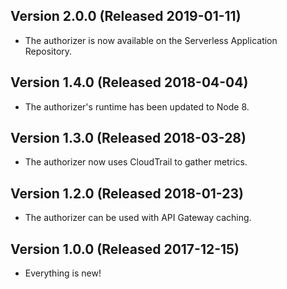 ## Version 2.0.0 (Released 2019-01-11)

- The authorizer is now available on the Serverless Application Repository.

## Version 1.4.0 (Released 2018-04-04)

- The authorizer's runtime has been updated to Node 8.

## Version 1.3.0 (Released 2018-03-28)

- The authorizer now uses CloudTrail to gather metrics.

## Version 1.2.0 (Released 2018-01-23)

- The authorizer can be used with API Gateway caching.

## Version 1.0.0 (Released 2017-12-15)

- Everything is new!
